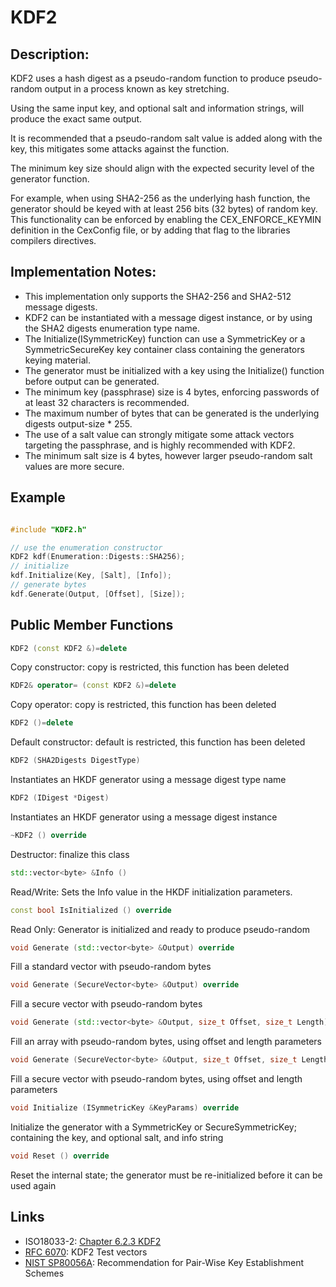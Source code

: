 # KDF2

## Description:
KDF2 uses a hash digest as a pseudo-random function to produce pseudo-random output in a process known as key stretching. 

Using the same input key, and optional salt and information strings, will produce the exact same output. 

It is recommended that a pseudo-random salt value is added along with the key, this mitigates some attacks against the function. 

The minimum key size should align with the expected security level of the generator function. 

For example, when using SHA2-256 as the underlying hash function, the generator should be keyed with at least 256 bits (32 bytes) of random key. 
This functionality can be enforced by enabling the CEX_ENFORCE_KEYMIN definition in the CexConfig file, or by adding that flag to the libraries compilers directives.

## Implementation Notes: 
* This implementation only supports the SHA2-256 and SHA2-512 message digests. 
* KDF2 can be instantiated with a message digest instance, or by using the SHA2 digests enumeration type name. 
* The Initialize(ISymmetricKey) function can use a SymmetricKey or a SymmetricSecureKey key container class containing the generators keying material. 
* The generator must be initialized with a key using the Initialize() function before output can be generated. 
* The minimum key (passphrase) size is 4 bytes, enforcing passwords of at least 32 characters is recommended. 
* The maximum number of bytes that can be generated is the underlying digests output-size * 255. 
* The use of a salt value can strongly mitigate some attack vectors targeting the passphrase, and is highly recommended with KDF2. 
* The minimum salt size is 4 bytes, however larger pseudo-random salt values are more secure. 

## Example
```cpp

#include "KDF2.h"

// use the enumeration constructor
KDF2 kdf(Enumeration::Digests::SHA256);
// initialize
kdf.Initialize(Key, [Salt], [Info]);
// generate bytes
kdf.Generate(Output, [Offset], [Size]);
```
       
## Public Member Functions

```cpp 
KDF2 (const KDF2 &)=delete 
```
Copy constructor: copy is restricted, this function has been deleted

```cpp 
KDF2& operator= (const KDF2 &)=delete 
```
Copy operator: copy is restricted, this function has been deleted

```cpp 
KDF2 ()=delete 
```
Default constructor: default is restricted, this function has been deleted

```cpp 
KDF2 (SHA2Digests DigestType)
```
Instantiates an HKDF generator using a message digest type name

```cpp 
KDF2 (IDigest *Digest)
```
Instantiates an HKDF generator using a message digest instance
 
 ```cpp 
~KDF2 () override
 ```
Destructor: finalize this class

```cpp 
std::vector<byte> &Info ()
```
Read/Write: Sets the Info value in the HKDF initialization parameters.
 
```cpp 
const bool IsInitialized () override
```
Read Only: Generator is initialized and ready to produce pseudo-random

```cpp
void Generate (std::vector<byte> &Output) override
```
Fill a standard vector with pseudo-random bytes
 
```cpp 
void Generate (SecureVector<byte> &Output) override
```
Fill a secure vector with pseudo-random bytes
 
```cpp 
void Generate (std::vector<byte> &Output, size_t Offset, size_t Length) override
```
Fill an array with pseudo-random bytes, using offset and length parameters

```cpp 
void Generate (SecureVector<byte> &Output, size_t Offset, size_t Length) override
```
Fill a secure vector with pseudo-random bytes, using offset and length parameters

```cpp 
void Initialize (ISymmetricKey &KeyParams) override
```
Initialize the generator with a SymmetricKey or SecureSymmetricKey; containing the key, and optional salt, and info string

```cpp 
void Reset () override
```
Reset the internal state; the generator must be re-initialized before it can be used again   

## Links

* ISO18033-2: [Chapter 6.2.3 KDF2](http://www.shoup.net/iso/std6.pdf)
* [RFC 6070](https://tools.ietf.org/html/rfc6070): KDF2 Test vectors
* [NIST SP80056A](http://nvlpubs.nist.gov/nistpubs/SpecialPublications/NIST.SP.800-56Ar2.pdf): Recommendation for Pair-Wise Key Establishment Schemes
   
